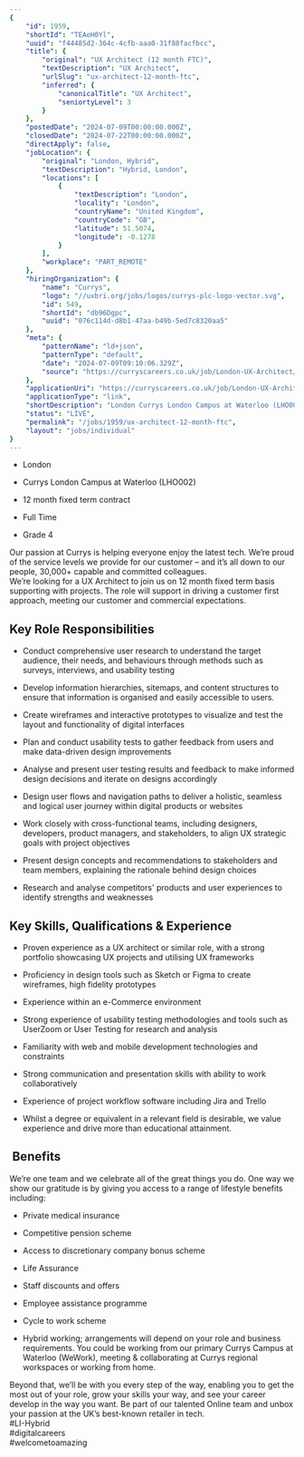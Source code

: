 ```yaml
---
{
	"id": 1959,
	"shortId": "TEAoH0Yl",
	"uuid": "f44485d2-364c-4cfb-aaa0-31f88facfbcc",
	"title": {
		"original": "UX Architect (12 month FTC)",
		"textDescription": "UX Architect",
		"urlSlug": "ux-architect-12-month-ftc",
		"inferred": {
			"canonicalTitle": "UX Architect",
			"seniortyLevel": 3
		}
	},
	"postedDate": "2024-07-09T00:00:00.000Z",
	"closedDate": "2024-07-22T00:00:00.000Z",
	"directApply": false,
	"jobLocation": {
		"original": "London, Hybrid",
		"textDescription": "Hybrid, London",
		"locations": [
			{
				"textDescription": "London",
				"locality": "London",
				"countryName": "United Kingdom",
				"countryCode": "GB",
				"latitude": 51.5074,
				"longitude": -0.1278
			}
		],
		"workplace": "PART_REMOTE"
	},
	"hiringOrganization": {
		"name": "Currys",
		"logo": "//uxbri.org/jobs/logos/currys-plc-logo-vector.svg",
		"id": 549,
		"shortId": "db96Dgpc",
		"uuid": "076c114d-d8b1-47aa-b49b-5ed7c8320aa5"
	},
	"meta": {
		"patternName": "ld+json",
		"patternType": "default",
		"date": "2024-07-09T09:10:06.329Z",
		"source": "https://curryscareers.co.uk/job/London-UX-Architect/1076619301/?feedId=335101&utm_source=Indeed&utm_campaign=DSG_Indeed&utm_source=indeed&utm_medium=organic_listing&utm_campaign=q2_paid_advertising_2018?jobPipeline=Indeed"
	},
	"applicationUri": "https://curryscareers.co.uk/job/London-UX-Architect/1076619301/?feedId=335101&utm_source=Indeed&utm_campaign=DSG_Indeed&utm_source=indeed&utm_medium=organic_listing&utm_campaign=q2_paid_advertising_2018?jobPipeline=Indeed",
	"applicationType": "link",
	"shortDescription": "London Currys London Campus at Waterloo (LHO002) 12 month fixed term contract Full Time Grade 4 Our passion at Currys is helping everyone enjoy the latest tech. We’re’ proud of the service",
	"status": "LIVE",
	"permalink": "/jobs/1959/ux-architect-12-month-ftc",
	"layout": "jobs/individual"
}
---
```

<ul><li><p>London</p></li><li><p>Currys London Campus at Waterloo (LHO002)</p></li><li><p>12 month fixed term contract</p></li><li><p>Full Time</p></li><li><p>Grade 4</p></li></ul><p>Our passion at Currys is helping everyone enjoy the latest tech. We’re proud of the service levels we provide for our customer – and it’s all down to our people, 30,000+ capable and committed colleagues.<br>We’re looking for a UX Architect to join us on 12 month fixed term basis supporting with projects. The role will support in driving a customer first approach, meeting our customer and commercial expectations.&nbsp;</p><h2>Key Role Responsibilities&nbsp;</h2><ul><li><p>Conduct comprehensive user research to understand the target audience, their needs, and behaviours through methods such as surveys, interviews, and usability testing</p></li><li><p>Develop information hierarchies, sitemaps, and content structures to ensure that information is organised and easily accessible to users.</p></li><li><p>Create wireframes and interactive prototypes to visualize and test the layout and functionality of digital interfaces</p></li><li><p>Plan and conduct usability tests to gather feedback from users and make data-driven design improvements</p></li><li><p>Analyse and present user testing results and feedback to make informed design decisions and iterate on designs accordingly</p></li><li><p>Design user flows and navigation paths to deliver a holistic, seamless and logical user journey within digital products or websites</p></li><li><p>Work closely with cross-functional teams, including designers, developers, product managers, and stakeholders, to align UX strategic goals with project objectives</p></li><li><p>Present design concepts and recommendations to stakeholders and team members, explaining the rationale behind design choices</p></li><li><p>Research and analyse competitors' products and user experiences to identify strengths and weaknesses</p></li></ul><h2>Key Skills, Qualifications &amp; Experience</h2><ul><li><p>Proven experience as a UX architect or similar role, with a strong portfolio showcasing UX projects and utilising UX frameworks</p></li><li><p>Proficiency in design tools such as Sketch or Figma to create wireframes, high fidelity prototypes</p></li><li><p>Experience within an e-Commerce environment&nbsp;</p></li><li><p>Strong experience of usability testing methodologies and tools such as UserZoom or User Testing for research and analysis</p></li><li><p>Familiarity with web and mobile development technologies and constraints</p></li><li><p>Strong communication and presentation skills with ability to work collaboratively</p></li><li><p>Experience of project workflow software including Jira and Trello</p></li><li><p>Whilst a degree or equivalent in a relevant field is desirable, we value experience and drive more than educational attainment.&nbsp;</p></li></ul><h2>&nbsp;Benefits</h2><p>We’re one team and we celebrate all of the great things you do. One way we show our gratitude is by giving you access to a range of lifestyle benefits including:&nbsp;</p><ul><li><p>Private medical insurance&nbsp;</p></li><li><p>Competitive pension scheme</p></li><li><p>Access to discretionary company bonus scheme</p></li><li><p>Life Assurance</p></li><li><p>Staff discounts and offers</p></li><li><p>Employee assistance programme</p></li><li><p>Cycle to work scheme</p></li><li><p>Hybrid working; arrangements will depend on your role and business requirements. You could be working from our primary Currys Campus at Waterloo (WeWork), meeting &amp; collaborating at Currys regional workspaces or working from home.&nbsp;</p></li></ul><p>Beyond that, we’ll be with you every step of the way, enabling you to get the most out of your role, grow your skills your way, and see your career develop in the way you want. Be part of our talented Online team and unbox your passion at the UK’s best-known retailer in tech.<br>#LI-Hybrid&nbsp;<br>#digitalcareers<br>#welcometoamazing</p>
